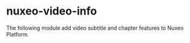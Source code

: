 nuxeo-video-info
========================

The following module add video subtitle and chapter features to Nuxeo Platform.
